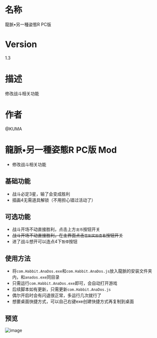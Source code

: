 # 名称
龍脈•另一種姿態R PC版
# Version
1.3
# 描述
修改战斗相关功能
# 作者
@KUMA

# 龍脈•另一種姿態R PC版 Mod
* 修改战斗相关功能

## 基础功能
* 战斗必定3星，输了会变成胜利
* 插画4无需道具解锁（不用担心错过活动了）

## 可选功能
* 战斗开场不动直接胜利，点击上方`龙币`按钮开关
* ~~战斗开场不动直接胜利，在主界面点击`签到奖励查看`按钮开关~~
* 进了战斗想开可以连点4下`暂停`按钮

## 使用方法
* 将`com.Habbit.AnaDos.exe`和`com.Habbit.AnaDos.js`放入龍脈的安装文件夹内，和`anados.exe`同目录
* 只需运行`com.Habbit.AnaDos.exe`即可，会自动打开游戏
* 后续脚本如有更新，只需更新`com.Habbit.AnaDos.js`
* 偶尔开启时会有闪退很正常，多运行几次就行了
* 想要桌面快捷方式，可以自己右键exe创建快捷方式再复制到桌面


## 预览
![image](https://i.imgur.com/yc49Hcz.jpg)